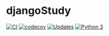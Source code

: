 # djangoStudy

[![CI](https://github.com/matheuscbs/djangoStudy/actions/workflows/workflow.yml/badge.svg)](https://github.com/matheuscbs/djangoStudy/actions/workflows/workflow.yml)
[![codecov](https://codecov.io/gh/matheuscbs/django_pro/branch/main/graph/badge.svg?token=OLLGM5N6LY)](https://codecov.io/gh/matheuscbs/django_pro)
[![Updates](https://pyup.io/repos/github/matheuscbs/djangoStudy/shield.svg)](https://pyup.io/repos/github/matheuscbs/djangoStudy/)
[![Python 3](https://pyup.io/repos/github/matheuscbs/djangoStudy/python-3-shield.svg)](https://pyup.io/repos/github/matheuscbs/djangoStudy/)
